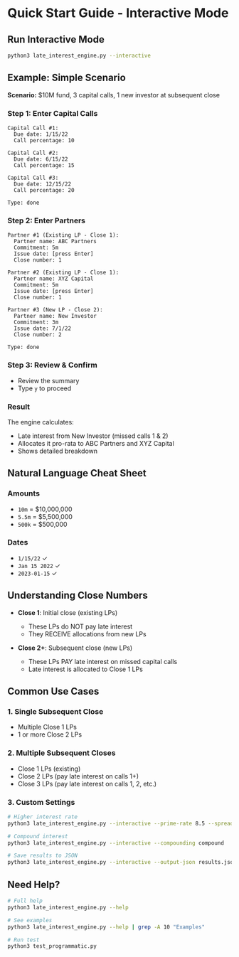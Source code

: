 # Quick Start Guide - Interactive Mode

## Run Interactive Mode

```bash
python3 late_interest_engine.py --interactive
```

## Example: Simple Scenario

**Scenario:** $10M fund, 3 capital calls, 1 new investor at subsequent close

### Step 1: Enter Capital Calls

```
Capital Call #1:
  Due date: 1/15/22
  Call percentage: 10

Capital Call #2:
  Due date: 6/15/22
  Call percentage: 15

Capital Call #3:
  Due date: 12/15/22
  Call percentage: 20

Type: done
```

### Step 2: Enter Partners

```
Partner #1 (Existing LP - Close 1):
  Partner name: ABC Partners
  Commitment: 5m
  Issue date: [press Enter]
  Close number: 1

Partner #2 (Existing LP - Close 1):
  Partner name: XYZ Capital
  Commitment: 5m
  Issue date: [press Enter]
  Close number: 1

Partner #3 (New LP - Close 2):
  Partner name: New Investor
  Commitment: 3m
  Issue date: 7/1/22
  Close number: 2

Type: done
```

### Step 3: Review & Confirm

- Review the summary
- Type `y` to proceed

### Result

The engine calculates:
- Late interest from New Investor (missed calls 1 & 2)
- Allocates it pro-rata to ABC Partners and XYZ Capital
- Shows detailed breakdown

## Natural Language Cheat Sheet

### Amounts
- `10m` = $10,000,000
- `5.5m` = $5,500,000
- `500k` = $500,000

### Dates
- `1/15/22` ✓
- `Jan 15 2022` ✓
- `2023-01-15` ✓

## Understanding Close Numbers

- **Close 1**: Initial close (existing LPs)
  - These LPs do NOT pay late interest
  - They RECEIVE allocations from new LPs

- **Close 2+**: Subsequent close (new LPs)
  - These LPs PAY late interest on missed capital calls
  - Late interest is allocated to Close 1 LPs

## Common Use Cases

### 1. Single Subsequent Close
- Multiple Close 1 LPs
- 1 or more Close 2 LPs

### 2. Multiple Subsequent Closes
- Close 1 LPs (existing)
- Close 2 LPs (pay late interest on calls 1+)
- Close 3 LPs (pay late interest on calls 1, 2, etc.)

### 3. Custom Settings

```bash
# Higher interest rate
python3 late_interest_engine.py --interactive --prime-rate 8.5 --spread 3.0

# Compound interest
python3 late_interest_engine.py --interactive --compounding compound

# Save results to JSON
python3 late_interest_engine.py --interactive --output-json results.json
```

## Need Help?

```bash
# Full help
python3 late_interest_engine.py --help

# See examples
python3 late_interest_engine.py --help | grep -A 10 "Examples"

# Run test
python3 test_programmatic.py
```
